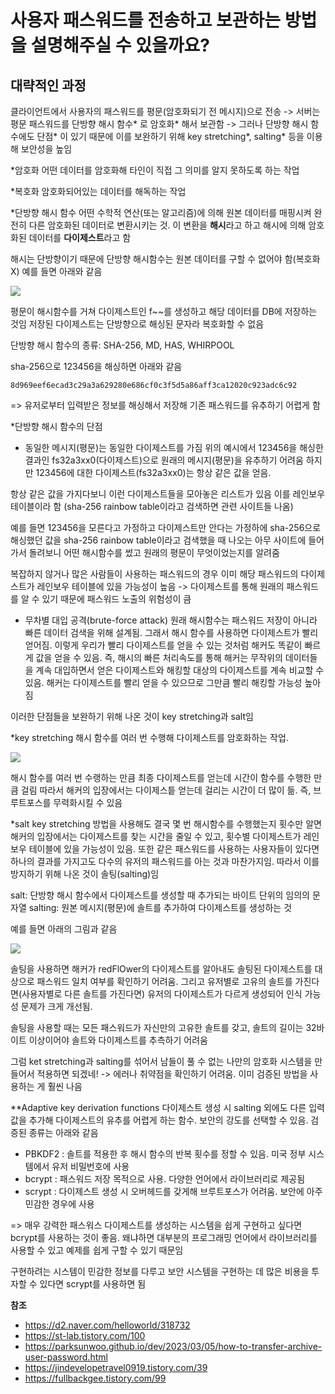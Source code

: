 # 사용자 패스워드를 전송하고 보관하는 방법을 설명해주실 수 있을까요?

## 대략적인 과정

클라이언트에서 사용자의 패스워드를 평문(암호화되기 전 메시지)으로 전송 -> 서버는 평문 패스워드를 단방향 해시 함수* 로 암호화* 해서 보관함 -> 그러나 단방향 해시 함수에도 단점* 이 있기 때문에 이를 보완하기 위해 key stretching*, salting\* 등을 이용해 보안성을 높임

\*암호화
어떤 데이터를 암호화해 타인이 직접 그 의미를 알지 못하도록 하는 작업

\*복호화
암호화되어있는 데이터를 해독하는 작업

\*단방향 해시 함수
어떤 수학적 연산(또는 알고리즘)에 의해 원본 데이터를 매핑시켜 완전히 다른 암호화된 데이터로 변환시키는 것. 이 변환을 **해시**라고 하고 해시에 의해 암호화된 데이터를 **다이제스트**라고 함

해시는 단방향이기 때문에 단방향 해시함수는 원본 데이터를 구할 수 없어야 함(복호화X)
예를 들면 아래와 같음

<img src="https://img1.daumcdn.net/thumb/R1600x0/?scode=mtistory2&fname=https%3A%2F%2Fblog.kakaocdn.net%2Fdn%2FDMi4A%2FbtqEnh26qKT%2F0uDU6AK5mqEE3XGHhoWL41%2Fimg.png">

평문이 해시함수를 거쳐 다이제스트인 f~~를 생성하고 해당 데이터를 DB에 저장하는 것임
저장된 다이제스트는 단방향으로 해싱된 문자라 복호화할 수 없음

단방향 해시 함수의 종류: SHA-256, MD, HAS, WHIRPOOL

sha-256으로 123456을 해싱하면 아래와 같음

```
8d969eef6ecad3c29a3a629280e686cf0c3f5d5a86aff3ca12020c923adc6c92
```

=> 유저로부터 입력받은 정보를 해싱해서 저장해 기존 패스워드를 유추하기 어렵게 함

\*단방향 해시 함수의 단점

- 동일한 메시지(평문)는 동일한 다이제스트를 가짐
  위의 예시에서 123456을 해싱한 결과인 fs32a3xx0(다이제스트)으로 원래의 메시지(평문)을 유추하기 어려움
  하지만 123456에 대한 다이제스트(fs32a3xx0)는 항상 같은 값을 얻음.

항상 같은 값을 가지다보니 이런 다이제스트들을 모아놓은 리스트가 있음 이를 레인보우 테이블이라 함
(sha-256 rainbow table이라고 검색하면 관련 사이트들 나옴)

예를 들면 123456을 모른다고 가정하고 다이제스트만 안다는 가정하에 sha-256으로 해싱했던 값을 sha-256 rainbow table이라고 검색했을 때 나오는 아무 사이트에 들어가서 돌려보니
어떤 해시함수를 썼고 원래의 평문이 무엇이었는지를 알려줌

복잡하지 않거나 많은 사람들이 사용하는 패스워드의 경우 이미 해당 패스워드의 다이제스트가 레인보우 테이블에 있을 가능성이 높음 -> 다이제스트를 통해 원래의 패스워드를 알 수 있기 때문에 패스워드 노출의 위험성이 큼

- 무차별 대입 공격(brute-force attack)
  원래 해시함수는 패스워드 저장이 아니라 빠른 데이터 검색을 위해 설계됨. 그래서 해시 함수를 사용하면 다이제스트가 빨리 얻어짐. 이렇게 우리가 빨리 다이제스트를 얻을 수 있는 것처럼 해커도 똑같이 빠르게 값을 얻을 수 있음. 즉, 해시의 빠른 처리속도를 통해 해커는 무작위의 데이터들을 계속 대입하면서 얻은 다이제스트와 해킹할 대상의 다이제스트를 계속 비교할 수 있음. 해커는 다이제스트를 빨리 얻을 수 있으므로 그만큼 빨리 해킹할 가능성 높아짐

이러한 단점들을 보완하기 위해 나온 것이 key stretching과 salt임

\*key stretching
해시 함수를 여러 번 수행해 다이제스트를 암호화하는 작업.

<img src="https://img1.daumcdn.net/thumb/R1280x0/?scode=mtistory2&fname=https%3A%2F%2Fblog.kakaocdn.net%2Fdn%2FTUkQh%2FbtqEmwtzk5G%2F7ls4aF6Plv0rDigk9rEtDK%2Fimg.png">

해시 함수를 여러 번 수랭하는 만큼 최종 다이제스트를 얻는데 시간이 함수를 수행한 만큼 걸림
따라서 해커의 입장에서는 다이제스틑 얻는데 걸리는 시간이 더 많이 듦.
즉, 브루트포스를 무력화시킬 수 있음

\*salt
key stretching 방법을 사용해도 결국 몇 번 해시함수를 수행했는지 횟수만 알면 해커의 입장에서는 다이제스트를 찾는 시간을 줄일 수 있고, 횟수별 다이제스트가 레인보우 테이블에 있을 가능성이 있음. 또한 같은 패스워드를 사용하는 사용자들이 있다면 하나의 결과를 가지고도 다수의 유저의 패스워드를 아는 것과 마찬가지임. 따라서 이를 방지하기 위해 나온 것이 솔팅(salting)임

salt: 단방향 해시 함수에서 다이제스트를 생성할 때 추가되는 바이트 단위의 임의의 문자열
salting: 원본 메시지(평문)에 솔트를 추가하여 다이제스트를 생성하는 것

예를 들면 아래의 그림과 같음

<img src="https://d2.naver.com/content/images/2015/06/helloworld-318732-1.png">

솔팅을 사용하면 해커가 redFlOwer의 다이제스트를 알아내도 솔팅된 다이제스트를 대상으로 패스워드 일치 여부를 확인하기 어려움. 그리고 유저별로 고유의 솔트를 가진다면(사용자별로 다른 솔트를 가진다면) 유저의 다이제스트가 다르게 생성되어 인식 가능성 문제가 크게 개선됨.

솔팅을 사용할 때는 모든 패스워드가 자신만의 고유한 솔트를 갖고, 솔트의 길이는 32바이트 이상이어야 솔트와 다이제스트를 추측하기 어려움

그럼 ket stretching과 salting를 섞어서 남들이 풀 수 없는 나만의 암호화 시스템을 만들어서 적용하면 되겠네! -> 에러나 취약점을 확인하기 어려움. 이미 검증된 방법을 사용하는 게 훨씬 나음

\*\*Adaptive key derivation functions
다이제스트 생성 시 salting 외에도 다른 입력값을 추가해 다이제스트의 유추를 어렵게 하는 함수. 보안의 강도를 선택할 수 있음.
검증된 종류는 아래와 같음

- PBKDF2 : 솔트를 적용한 후 해시 함수의 반복 횟수를 정할 수 있음. 미국 정부 시스템에서 유저 비밀번호에 사용
- bcrypt : 패스워드 저장 목적으로 사용. 다양한 언어에서 라이브러리로 제공됨
- scrypt : 다이제스트 생성 시 오버헤드를 갖게해 브루트포스가 어려움. 보안에 아주 민감한 경우에 사용

=> 매우 강력한 패스워스 다이제스트를 생성하는 시스템을 쉽게 구현하고 싶다면 bcrypt를 사용하는 것이 좋음. 왜냐하면 대부분의 프로그래밍 언어에서 라이브러리를 사용할 수 있고 예제를 쉽게 구할 수 있기 때문임

구현하려는 시스템이 민감한 정보를 다루고 보안 시스템을 구현하는 데 많은 비용을 투자할 수 있다면 scrypt를 사용하면 됨

**참조**

- https://d2.naver.com/helloworld/318732
- https://st-lab.tistory.com/100
- https://parksunwoo.github.io/dev/2023/03/05/how-to-transfer-archive-user-password.html
- https://jindevelopetravel0919.tistory.com/39
- https://fullbackgee.tistory.com/99
